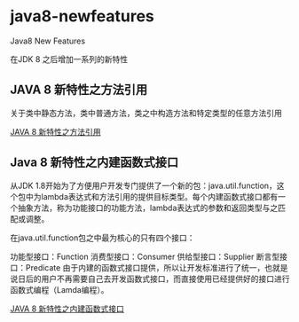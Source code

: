 # java8-newfeatures
Java8 New Features

在JDK 8 之后增加一系列的新特性

<h2>JAVA 8 新特性之方法引用</h2> 

关于类中静态方法，类中普通方法，类之中构造方法和特定类型的任意方法引用

<a href="http://www.devnp.com/2017/08/10/java-8-%E6%96%B0%E7%89%B9%E6%80%A7%E4%B9%8B%E6%96%B9%E6%B3%95%E5%BC%95%E7%94%A8/">JAVA 8 新特性之方法引用</a>

<h2>Java 8 新特性之内建函数式接口</h2> 

从JDK 1.8开始为了方便用户开发专门提供了一个新的包：java.util.function，这个包中为lambda表达式和方法引用的提供目标类型。每个内建函数式接口都有一个抽象方法，称为功能接口的功能方法，lambda表达式的参数和返回类型与之匹配或调整。

在java.util.function包之中最为核心的只有四个接口：

功能型接口：Function
消费型接口：Consumer
供给型接口：Supplier
断言型接口：Predicate
由于内建的函数式接口提供，所以让开发标准进行了统一，也就是说日后的用户不再需要自己去开发函数式接口，而直接使用已经提供好的接口进行函数式编程（Lamda编程）。

<a href="http://www.devnp.com/2017/08/12/java-8-%E6%96%B0%E7%89%B9%E6%80%A7%E4%B9%8B%E5%86%85%E5%BB%BA%E5%87%BD%E6%95%B0%E5%BC%8F%E6%8E%A5%E5%8F%A3/">JAVA 8 新特性之内建函数式接口</a>
